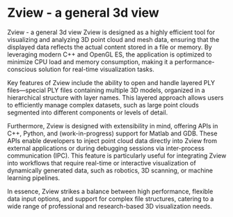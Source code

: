 # Zview - a general 3d view
Zview - a general 3d view 
Zview is designed as a highly efficient tool for visualizing and analyzing 3D point cloud and mesh data, ensuring that the displayed data reflects the actual content stored in a file or memory. By leveraging modern C++ and OpenGL ES, the application is optimized to minimize CPU load and memory consumption, making it a performance-conscious solution for real-time visualization tasks.

Key features of Zview include the ability to open and handle layered PLY files—special PLY files containing multiple 3D models, organized in a hierarchical structure with layer names. This layered approach allows users to efficiently manage complex datasets, such as large point clouds segmented into different components or levels of detail.

Furthermore, Zview is designed with extensibility in mind, offering APIs in C++, Python, and (work-in-progress) support for Matlab and GDB. These APIs enable developers to inject point cloud data directly into Zview from external applications or during debugging sessions via inter-process communication (IPC). This feature is particularly useful for integrating Zview into workflows that require real-time or interactive visualization of dynamically generated data, such as robotics, 3D scanning, or machine learning pipelines.

In essence, Zview strikes a balance between high performance, flexible data input options, and support for complex file structures, catering to a wide range of professional and research-based 3D visualization needs.
